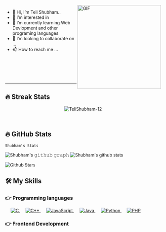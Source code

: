 <img align="right" height="270px" alt="GIF" src="https://i.pinimg.com/originals/e4/26/70/e426702edf874b181aced1e2fa5c6cde.gif" />


- 👋 Hi, I’m Teli Shubham..
- 👀 I’m interested in 
- 🌱 I’m currently learning Web Devlopment and other programing languages
- 💞️ I’m looking to collaborate on ...
- 📫 How to reach me ...

<br>
<br>
<br>
<br>

---------------

  ## 🔥 Streak Stats
<p align="center"><img src="https://github-readme-streak-stats.herokuapp.com/?user=TeliShubham-12&theme=algolia" alt="TeliShubham-12"  /></p>
<br>

## 🔥 GitHub Stats
    Shubham's Stats                                                      
 ![Shubham's 𝚐𝚒𝚝𝚑𝚞𝚋 𝚐𝚛𝚊𝚙𝚑](https://activity-graph.herokuapp.com/graph?username=TeliShubham-12&theme=react-dark&hide_border=true&area=true) 
 ![Shubham's github stats](https://github-readme-stats.vercel.app/api?username=TeliShubham-12&show_icons=true&theme=algolia)                       
          
  
  
 ![Github Stars](https://github-readme-stats.vercel.app/api?username=TeliShubham-12&show_icons=true&locale=en&count_private=true&hide_rank=true&custom_title=My%20GitHub%20Stats&disable_animations=true&theme=algolia) 

  
## 🛠️ My Skills

### 👉 Programming languages

<p align="left"> 
  &emsp; 
  <a href="https://www.cprogramming.com/" target="_blank"> 
    <img alt="C" src="https://img.shields.io/badge/C%20-%232370ED.svg?logo=c&logoColor=white">
  </a> 
  &emsp;
  <a href="https://www.w3schools.com/cpp/" target="_blank"> 
    <img alt="C++" src="https://img.shields.io/badge/C++%20-%2300599C.svg?logo=c%2B%2B&logoColor=white">
  </a> 
  &emsp;
  <a href="https://developer.mozilla.org/en-US/docs/Web/JavaScript" target="_blank"> 
     <img alt="JavaScript" src="https://img.shields.io/badge/JavaScript%20-%23F7DF1E.svg?logo=javascript&logoColor=black">
   </a>
  &emsp;
  <a href="https://www.java.com" target="_blank"> 
    <img alt="Java" src="https://img.shields.io/badge/Java-%23007396.svg?logo=java&logoColor=white">
  </a>
  &emsp;
   <a href="https://www.python.org" target="_blank">
    <img alt="Python" src="https://img.shields.io/badge/Python%20-%2314354C.svg?logo=python&logoColor=white">
  </a>
  &emsp;
  <a href="https://www.php.net/">
    <img alt="PHP" src="https://img.shields.io/badge/PHP-%23777BB4.svg?logo=php&logoColor=white"/>
  </a>
</p>

### 👉 Frontend Development
<p align="left"> 
  &emsp; 
  

